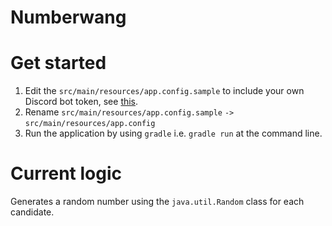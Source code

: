 # Numberwang

# Get started

1. Edit the `src/main/resources/app.config.sample` to include your own Discord bot token, see [this](https://github.com/reactiflux/discord-irc/wiki/Creating-a-discord-bot-&-getting-a-token).
2. Rename `src/main/resources/app.config.sample` `->` `src/main/resources/app.config`
3. Run the application by using `gradle` i.e. `gradle run` at the command line.

# Current logic
Generates a random number using the `java.util.Random` class for each candidate.